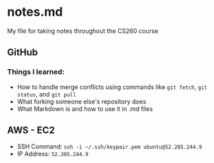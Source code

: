 # notes.md
My file for taking notes throughout the CS260 course
## GitHub
### Things I learned:
- How to handle merge conflicts using commands like `git fetch`, `git status`, and `git pull`
- What forking someone else's repository does
- What Markdown is and how to use it in .md files
## AWS - EC2
- SSH Command: `ssh -i ~/.ssh/keypair.pem ubuntu@52.205.244.9`
- IP Address: `52.205.244.9`
